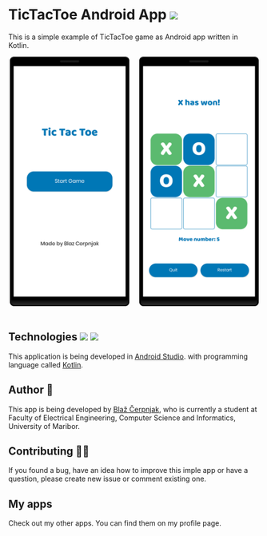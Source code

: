 # TicTacToe Android App <img src="https://upload.wikimedia.org/wikipedia/commons/4/41/APK_format_icon_%282014-2019%29.png" height=30>

This is a simple example of TicTacToe game as Android app written in Kotlin.

<p align="middle">
  <img src="mainActivity.png" height="500" />&nbsp;&nbsp;&nbsp;&nbsp;
  <img src="gameActivity.png" height="500" />&nbsp;&nbsp;&nbsp;&nbsp;
</p>

## Technologies <img src="https://upload.wikimedia.org/wikipedia/commons/e/e3/Android_Studio_Icon_%282014-2019%29.svg" width="20">&nbsp;<img src="https://upload.wikimedia.org/wikipedia/commons/7/74/Kotlin_Icon.png" width="20"> <br>
This application is being developed in [Android Studio](https://developer.android.com/studio?gclid=CjwKCAiAp8iMBhAqEiwAJb94z6ZmJelUIRcPHgbT2dTslqxP7tYruFIRXo57xC4Q131Nxw0lFSd4fRoCGqcQAvD_BwE&gclsrc=aw.ds). with programming language called [Kotlin](https://kotlinlang.org/).

## Author 👋
This app is being developed by [Blaž Čerpnjak](https://github.com/blaz-cerpnjak), who is currently a student at Faculty of Electrical Engineering, Computer Science and Informatics, University of Maribor.

## Contributing 🧑‍💻
If you found a bug, have an idea how to improve this imple app or have a question, please create new issue or comment existing one.

## My apps
Check out my other apps. You can find them on my profile page.
